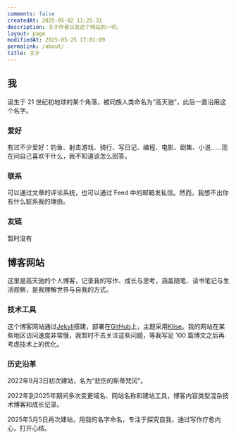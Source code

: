```yaml
---
comments: false
createdAt: 2025-05-02 11:25:31
description: 关于作者以及这个网站的一切。
layout: page
modifiedAt: 2025-05-25 17:01:09
permalink: /about/
title: 关于
---
```


## 我

诞生于 21 世纪初地球的某个角落，被同族人类命名为“高天驰”，此后一直沿用这个名字。

### 爱好

有过不少爱好：钓鱼、射击游戏、骑行、写日记、编程、电影、剧集、小说……现在问自己喜欢干什么，我不知道该怎么回答。

### 联系

可以通过文章的评论系统，也可以通过 Feed 中的邮箱发私信。然而，我想不出你有什么联系我的理由。

### 友链

暂时没有

## 博客网站

这里是高天驰的个人博客，记录我的写作、成长与思考，涵盖随笔、读书笔记与生活观察，是我理解世界与自我的方式。

### 技术工具

这个博客网站通过[Jekyll](https://jekyllrb.com/)搭建，部署在[GitHub](https://github.com/)上，主题采用[Klise](https://github.com/piharpi/jekyll-klise)。我的网站在某些地区访问速度非常慢，我暂时不去关注这些问题，等我写足 100 篇博文之后再考虑技术上的优化。

### 历史沿革

2022年9月3日初次建站，名为“悲伤的斯蒂梵冈”。

2022年到2025年期间多次变更域名、网站名称和建站工具，博客内容类型混杂技术博客和成长记录。

2025年5月5日再次建站，用我的名字命名，专注于探究自我，通过写作疗愈内心，打开心结。
